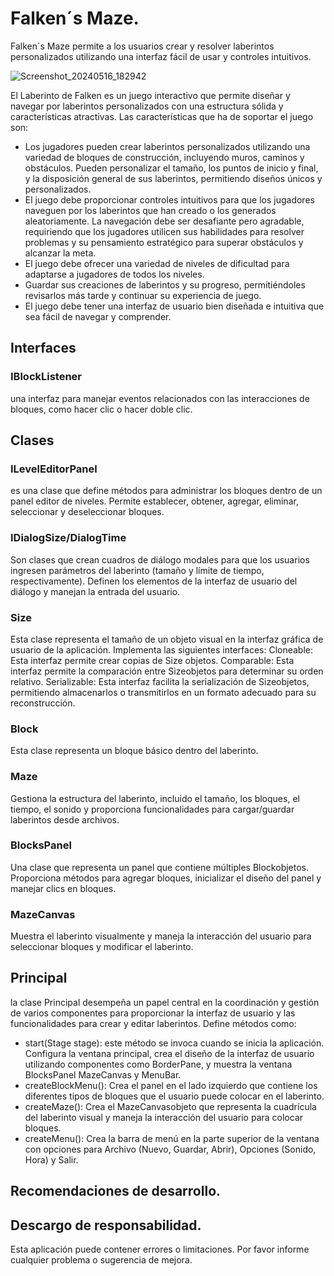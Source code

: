 # Falken´s Maze.

Falken´s Maze permite a los usuarios crear y resolver laberintos personalizados utilizando una interfaz fácil de usar y controles intuitivos.

![Screenshot_20240516_182942](https://github.com/sanar02/falkensmaze/assets/170052760/3ede4bda-72ad-4156-97ea-11211d46329b)

El Laberinto de Falken es un juego interactivo que permite diseñar y navegar por laberintos personalizados con una estructura sólida y características atractivas.
Las características que ha de soportar el juego son:
- Los jugadores pueden crear laberintos personalizados utilizando una variedad de bloques de construcción, incluyendo muros, caminos y obstáculos. Pueden personalizar el tamaño, los puntos de inicio y final, y la disposición general de sus laberintos, permitiendo diseños únicos y personalizados.
- El juego debe proporcionar controles intuitivos para que los jugadores naveguen por los laberintos que han creado o los generados aleatoriamente. La navegación debe ser desafiante pero agradable, requiriendo que los jugadores utilicen sus habilidades para resolver problemas y su pensamiento estratégico para superar obstáculos y alcanzar la meta.
- El juego debe ofrecer una variedad de niveles de dificultad para adaptarse a jugadores de todos los niveles.
- Guardar sus creaciones de laberintos y su progreso, permitiéndoles revisarlos más tarde y continuar su experiencia de juego.
- El juego debe tener una interfaz de usuario bien diseñada e intuitiva que sea fácil de navegar y comprender.

## Interfaces

###  IBlockListener

una interfaz para manejar eventos relacionados con las interacciones de bloques, como hacer clic o hacer doble clic.

## Clases

### ILevelEditorPanel

es una clase que define métodos para administrar los bloques dentro de un panel editor de niveles. Permite establecer, obtener, agregar, eliminar, seleccionar y deseleccionar bloques.

### IDialogSize/DialogTime

Son clases que crean cuadros de diálogo modales para que los usuarios ingresen parámetros del laberinto (tamaño y límite de tiempo, respectivamente). Definen los elementos de la interfaz de usuario del diálogo y manejan la entrada del usuario.

### Size

Esta clase representa el tamaño de un objeto visual en la interfaz gráfica de usuario de la aplicación. Implementa las siguientes interfaces:
Cloneable: Esta interfaz permite crear copias de Size objetos.
Comparable<Size>: Esta interfaz permite la comparación entre Sizeobjetos para determinar su orden relativo.
Serializable: Esta interfaz facilita la serialización de Sizeobjetos, permitiendo almacenarlos o transmitirlos en un formato adecuado para su reconstrucción.

### Block

Esta clase representa un bloque básico dentro del laberinto. 

### Maze

Gestiona la estructura del laberinto, incluido el tamaño, los bloques, el tiempo, el sonido y proporciona funcionalidades para cargar/guardar laberintos desde archivos. 

### BlocksPanel

Una clase que representa un panel que contiene múltiples Blockobjetos. Proporciona métodos para agregar bloques, inicializar el diseño del panel y manejar clics en bloques.

### MazeCanvas

Muestra el laberinto visualmente y maneja la interacción del usuario para seleccionar bloques y modificar el laberinto.

## Principal

la clase Principal desempeña un papel central en la coordinación y gestión de varios componentes para proporcionar la interfaz de usuario y las funcionalidades para crear y editar laberintos. Define métodos como: 
- start(Stage stage): este método se invoca cuando se inicia la aplicación. Configura la ventana principal, crea el diseño de la interfaz de usuario utilizando componentes como BorderPane, y muestra la ventana BlocksPanel MazeCanvas y MenuBar.
- createBlockMenu(): Crea el panel en el lado izquierdo que contiene los diferentes tipos de bloques que el usuario puede colocar en el laberinto.
- createMaze(): Crea el MazeCanvasobjeto que representa la cuadrícula del laberinto visual y maneja la interacción del usuario para colocar bloques.
- createMenu(): Crea la barra de menú en la parte superior de la ventana con opciones para Archivo (Nuevo, Guardar, Abrir), Opciones (Sonido, Hora) y Salir.



## Recomendaciones de desarrollo.



## Descargo de responsabilidad.

Esta aplicación puede contener errores o limitaciones. Por favor informe cualquier problema o sugerencia de mejora.
